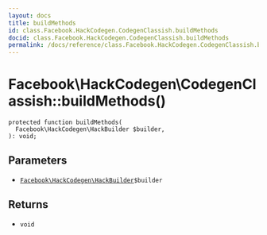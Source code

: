 ```yaml
---
layout: docs
title: buildMethods
id: class.Facebook.HackCodegen.CodegenClassish.buildMethods
docid: class.Facebook.HackCodegen.CodegenClassish.buildMethods
permalink: /docs/reference/class.Facebook.HackCodegen.CodegenClassish.buildMethods.md
---
```

# Facebook\\HackCodegen\\CodegenClassish::buildMethods()




``` Hack
protected function buildMethods(
  Facebook\HackCodegen\HackBuilder $builder,
): void;
```




## Parameters




- [` Facebook\HackCodegen\HackBuilder `](<class.Facebook.HackCodegen.HackBuilder.md>)`` $builder ``




## Returns




+ ` void `